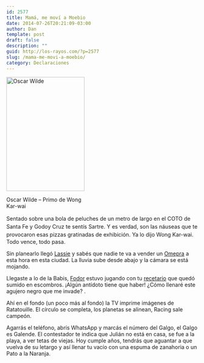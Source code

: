 ```yaml
---
id: 2577
title: Mamá, me moví a Moebio
date: 2014-07-26T20:21:09-03:00
author: Dan
template: post
draft: false
description: ""
guid: http://los-rayos.com/?p=2577
slug: /mama-me-movi-a-moebio/
category: Declaraciones
---
```

<div id="attachment_2578" style="width: 215px" class="wp-caption alignright">
  <img aria-describedby="caption-attachment-2578" class="size-medium wp-image-2578" src="https://los-rayos.com/wp-content/uploads/2014/07/1-205x300.jpg" alt="Oscar Wilde" width="205" height="300" srcset="https://los-rayos.com/wp-content/uploads/2014/07/1-205x300.jpg 205w, https://los-rayos.com/wp-content/uploads/2014/07/1-699x1024.jpg 699w, https://los-rayos.com/wp-content/uploads/2014/07/1.jpg 1399w" sizes="(max-width: 205px) 100vw, 205px" />
  
  <p id="caption-attachment-2578" class="wp-caption-text">
    Oscar Wilde &#8211; Primo de Wong Kar-wai
  </p>
</div>

<span style="line-height: 1.5;">Sentado sobre una bola de peluches de un metro de largo en el COTO de Santa Fe y Godoy Cruz te sentís Sartre. Y es verdad, son las náuseas que te provocaron esas pizzas gratinadas de exhibición. </span>Ya lo dijo Wong Kar-wai. Todo vence, todo pasa.

Sin planearlo llegó [Lassie](http://los-rayos.com/lassie/) y sabés que nadie te va a vender un [Omepra](http://los-rayos.com/omeprazol/) a esta hora en esta ciudad. La lluvia sube desde abajo y la cámara se está mojando.

Llegaste a lo de la Babis, [Fodor](http://los-rayos.com/primera-aproximacion-a-pedro-fodor/) estuvo jugando con tu [recetario](http://los-rayos.com/la-felicidad-es-una-tarta-bien-horneada/) que quedó sumido en escombros. ¡Algún antídoto tiene que haber! ¿Cómo llenaré este agujero negro que me invade? .

Ahí en el fondo (un poco más al fondo) la TV imprime imágenes de Ratatouille. El círculo se completa, los planetas se alinean, Racing sale campeón.

Agarrás el teléfono, abrís WhatsApp y marcás el número del Galgo, el Galgo es Galende. El contestador te indica que Julián no está en casa, se fue a la playa, a ver tetas de viejas. Hoy cumple años, tendrás que aguantar a que vuelva de su letargo y así llenar tu vacío con una espuma de zanahoria o un Pato a la Naranja.